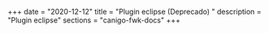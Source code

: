 +++
date        = "2020-12-12"
title       = "Plugin eclipse (Deprecado) "
description = "Plugin eclipse"
sections    = "canigo-fwk-docs"
+++